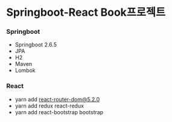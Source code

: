 # Springboot-React Book프로젝트

### Springboot

- Springboot 2.6.5
- JPA
- H2
- Maven
- Lombok

### React

- yarn add react-router-dom@5.2.0
- yarn add redux react-redux
- yarn add react-bootstrap bootstrap
